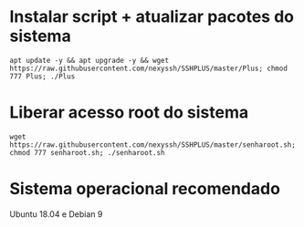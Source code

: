 # Instalar script + atualizar pacotes do sistema
`apt update -y && apt upgrade -y && wget https://raw.githubusercontent.com/nexyssh/SSHPLUS/master/Plus; chmod 777 Plus; ./Plus`

# Liberar acesso root do sistema
`wget https://raw.githubusercontent.com/nexyssh/SSHPLUS/master/senharoot.sh; chmod 777 senharoot.sh; ./senharoot.sh`

# Sistema operacional recomendado
Ubuntu 18.04 e Debian 9